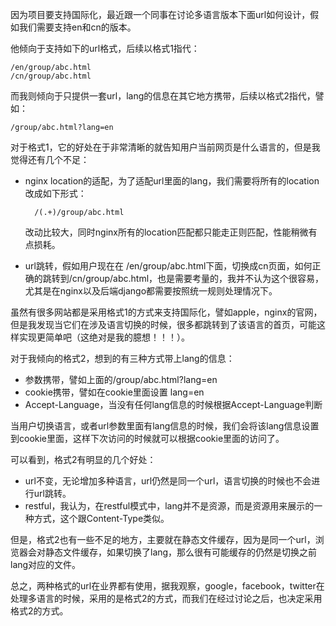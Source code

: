 因为项目要支持国际化，最近跟一个同事在讨论多语言版本下面url如何设计，假如我们需要支持en和cn的版本。

他倾向于支持如下的url格式，后续以格式1指代：

    /en/group/abc.html
    /cn/group/abc.html
    
而我则倾向于只提供一套url，lang的信息在其它地方携带，后续以格式2指代，譬如：

    /group/abc.html?lang=en
    
    
对于格式1，它的好处在于非常清晰的就告知用户当前网页是什么语言的，但是我觉得还有几个不足：

- nginx location的适配，为了适配url里面的lang，我们需要将所有的location改成如下形式：

        /(.+)/group/abc.html

    改动比较大，同时nginx所有的location匹配都只能走正则匹配，性能稍微有点损耗。
 
- url跳转，假如用户现在在 /en/group/abc.html下面，切换成cn页面，如何正确的跳转到/cn/group/abc.html，也是需要考量的，我并不认为这个很容易，尤其是在nginx以及后端django都需要按照统一规则处理情况下。

虽然有很多网站都是采用格式1的方式来支持国际化，譬如apple，nginx的官网，但是我发现当它们在涉及语言切换的时候，很多都跳转到了该语言的首页，可能这样实现更简单吧（这绝对是我的臆想！！！）。

对于我倾向的格式2，想到的有三种方式带上lang的信息：

- 参数携带，譬如上面的/group/abc.html?lang=en
- cookie携带，譬如在cookie里面设置 lang=en
- Accept-Language，当没有任何lang信息的时候根据Accept-Language判断

当用户切换语言，或者url参数里面有lang信息的时候，我们会将该lang信息设置到cookie里面，这样下次访问的时候就可以根据cookie里面的访问了。

可以看到，格式2有明显的几个好处：

- url不变，无论增加多种语言，url仍然是同一个url，语言切换的时候也不会进行url跳转。
- restful，我认为，在restful模式中，lang并不是资源，而是资源用来展示的一种方式，这个跟Content-Type类似。

但是，格式2也有一些不足的地方，主要就在静态文件缓存，因为是同一个url，浏览器会对静态文件缓存，如果切换了lang，那么很有可能缓存的仍然是切换之前lang对应的文件。

总之，两种格式的url在业界都有使用，据我观察，google，facebook，twitter在处理多语言的时候，采用的是格式2的方式，而我们在经过讨论之后，也决定采用格式2的方式。

    
    